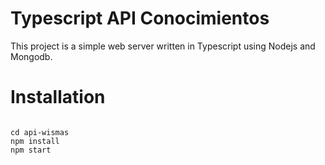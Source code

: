 # Typescript API Conocimientos
This project is a simple web server written in Typescript using Nodejs and Mongodb.

# Installation
```

cd api-wismas
npm install
npm start
```
